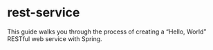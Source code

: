 # rest-service
This guide walks you through the process of creating a “Hello, World” RESTful web service with Spring.
